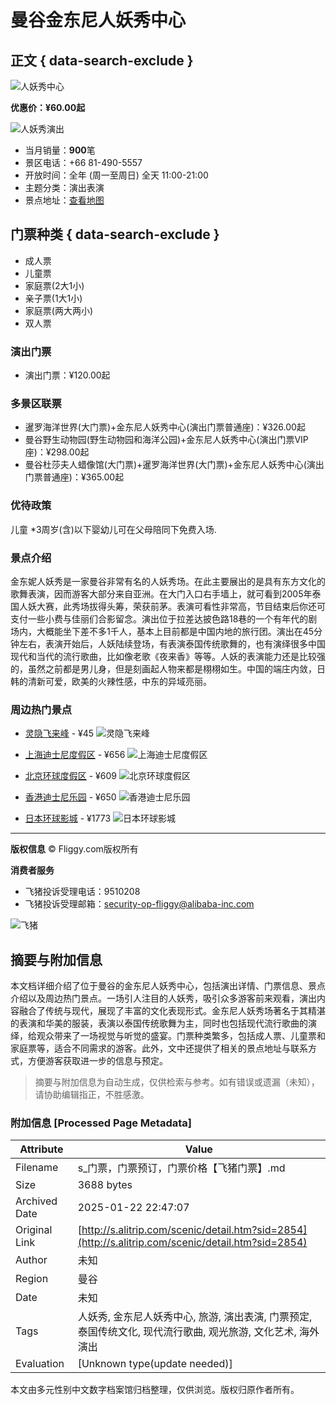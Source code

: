 # 曼谷金东尼人妖秀中心

## 正文 { data-search-exclude }


![人妖秀中心](https://img.alicdn.com/imgextra/i1/O1CN01gjTU3l1Zm8azDq6bC_!!6000000003236-2-tps-792-192.png)

**优惠价：¥60.00起**

![人妖秀演出](https://gtd.alicdn.com/bao/uploaded///img.alicdn.com/bao/uploaded/imgextra/i3/O1CN01ng7qtO29WrEgN9Agp_!!0-travel.jpg_600x600.jpg)

- 当月销量：**900**笔
- 景区电话：+66 81-490-5557
- 开放时间：全年 (周一至周日) 全天 11:00-21:00
- 主题分类：演出表演
- 景点地址：[查看地图](javascript:;)

## 门票种类 { data-search-exclude }

- 成人票
- 儿童票
- 家庭票(2大1小)
- 亲子票(1大1小)
- 家庭票(两大两小)
- 双人票

### 演出门票

- 演出门票：¥120.00起

### 多景区联票

- 暹罗海洋世界(大门票)+金东尼人妖秀中心(演出门票普通座)：¥326.00起
- 曼谷野生动物园(野生动物园和海洋公园)+金东尼人妖秀中心(演出门票VIP座)：¥298.00起
- 曼谷杜莎夫人蜡像馆(大门票)+暹罗海洋世界(大门票)+金东尼人妖秀中心(演出门票普通座)：¥365.00起

### 优待政策

儿童 *3周岁(含)以下婴幼儿可在父母陪同下免费入场.

### 景点介绍

金东妮人妖秀是一家曼谷非常有名的人妖秀场。在此主要展出的是具有东方文化的歌舞表演，因而游客大部分来自亚洲。在大门入口右手墙上，就可看到2005年泰国人妖大赛，此秀场拔得头筹，荣获前茅。表演可看性非常高，节目结束后你还可支付一些小费与佳丽们合影留念。演出位于拉差达披色路18巷的一个有年代的剧场内，大概能坐下差不多1千人，基本上目前都是中国内地的旅行团。演出在45分钟左右，表演开始后，人妖陆续登场，有表演泰国传统歌舞的，也有演绎很多中国现代和当代的流行歌曲，比如像老歌《夜来香》等等。人妖的表演能力还是比较强的，虽然之前都是男儿身，但是刻画起人物来都是栩栩如生。中国的端庄内敛，日韩的清新可爱，欧美的火辣性感，中东的异域亮丽。

### 周边热门景点

- [灵隐飞来峰](https://s.fliggy.com/scenic/detail.htm?_input_charset=GBK&sid=1228) - ¥45
![灵隐飞来峰](https://gtd.alicdn.com/bao/uploaded/imgextra/i2/6000000007452/O1CN013JeWCL24v4E1JF9U9_!!6000000007452-0-fliggyimage.jpg_80x60.jpg)

- [上海迪士尼度假区](https://s.fliggy.com/scenic/detail.htm?_input_charset=GBK&sid=20498) - ¥656
![上海迪士尼度假区](https://gtd.alicdn.com/bao/uploaded/imgextra/i4/6000000000197/O1CN01eUytBU1DKH3Ho4s70_!!6000000000197-2-fliggyimage.png_80x60.jpg)

- [北京环球度假区](https://s.fliggy.com/scenic/detail.htm?_input_charset=GBK&sid=37907254) - ¥609
![北京环球度假区](https://gtd.alicdn.com/bao/uploaded/imgextra/i3/6000000000076/O1CN01qrxt131CQr7vGVGRV_!!6000000000076-0-fliggyimage.jpg_80x60.jpg)

- [香港迪士尼乐园](https://s.fliggy.com/scenic/detail.htm?_input_charset=GBK&sid=3568) - ¥650
![香港迪士尼乐园](https://gtd.alicdn.com/bao/uploaded/imgextra/i3/6000000006812/O1CN01q4wBNR20Bx1d5a1ja_!!6000000006812-0-fliggyimage.jpg_80x60.jpg)

- [日本环球影城](https://s.fliggy.com/scenic/detail.htm?_input_charset=GBK&sid=2700) - ¥1773
![日本环球影城](https://gtd.alicdn.com/bao/uploaded/imgextra/i1/6000000003263/O1CN01uug73v1ZyVK3L7Rfe_!!6000000003263-0-fliggyimage.jpg_80x60.jpg)

--- 

**版权信息**
© Fliggy.com版权所有

**消费者服务**
- 飞猪投诉受理电话：9510208
- 飞猪投诉受理邮箱：security-op-fliggy@alibaba-inc.com

![飞猪](https://img.alicdn.com/imgextra/i3/O1CN01V1elel1wE027juvzE_!!6000000006275-2-tps-871-178.png)
<!-- tcd_original_link http://s.alitrip.com/scenic/detail.htm?sid=2854 -->


## 摘要与附加信息

<!-- tcd_abstract -->
本文档详细介绍了位于曼谷的金东尼人妖秀中心，包括演出详情、门票信息、景点介绍以及周边热门景点。一场引人注目的人妖秀，吸引众多游客前来观看，演出内容融合了传统与现代，展现了丰富的文化表现形式。金东尼人妖秀场著名于其精湛的表演和华美的服装，表演以泰国传统歌舞为主，同时也包括现代流行歌曲的演绎，给观众带来了一场视觉与听觉的盛宴。门票种类繁多，包括成人票、儿童票和家庭票等，适合不同需求的游客。此外，文中还提供了相关的景点地址与联系方式，方便游客获取进一步的信息与预定。
<!-- tcd_abstract_end -->

> 摘要与附加信息为自动生成，仅供检索与参考。如有错误或遗漏（未知），请协助编辑指正，不胜感激。

### 附加信息 [Processed Page Metadata]

| Attribute       | Value                                  |
|-----------------|----------------------------------------|
| Filename        | s_门票，门票预订，门票价格【飞猪门票】.md                             |
| Size            | 3688 bytes                           |
| Archived Date   | 2025-01-22 22:47:07                             |
| Original Link   | [http://s.alitrip.com/scenic/detail.htm?sid=2854](http://s.alitrip.com/scenic/detail.htm?sid=2854)                       |
| Author          | 未知                               |
| Region          | 曼谷                               |
| Date            | 未知                                 |
| Tags            | 人妖秀, 金东尼人妖秀中心, 旅游, 演出表演, 门票预定, 泰国传统文化, 现代流行歌曲, 观光旅游, 文化艺术, 海外演出                                 |
| Evaluation            | [Unknown type(update needed)]                                 |
<!-- tcd_table_end -->

本文由多元性别中文数字档案馆归档整理，仅供浏览。版权归原作者所有。
